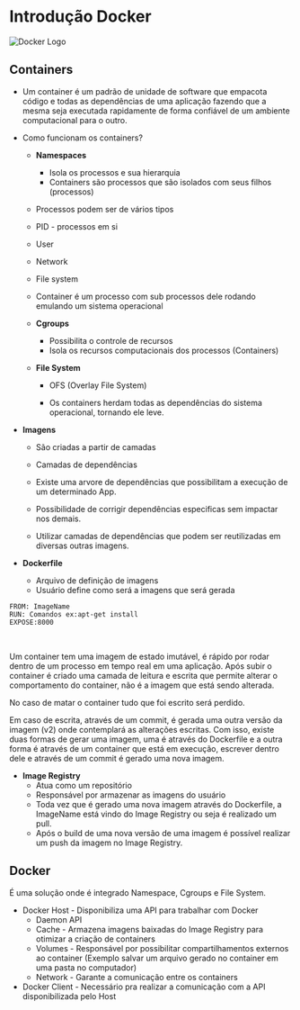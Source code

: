# Introdução Docker

![Docker Logo](https://www.clipartmax.com/png/middle/225-2251437_docker-recipes-docker-logo-transparent.png)

## Containers

- Um container é um padrão de unidade de software que empacota código e todas as dependências de uma aplicação fazendo que a mesma seja executada rapidamente de forma confiável de um ambiente computacional para o outro.

- Como funcionam os containers?
  - **Namespaces**
    
    - Isola os processos e sua hierarquia
    - Containers são processos que são isolados com seus filhos (processos)
    
  -  Processos podem ser de vários tipos
    - PID - processos em si
    - User 
    - Network
    - File system
    
  - Container é um processo com sub processos dele rodando emulando um sistema operacional
  
  - **Cgroups**
  
    - Possibilita o controle de recursos
    - Isola os recursos computacionais dos processos (Containers)
  
  - **File System**
  
    - OFS (Overlay File System)
  
    - Os containers herdam todas as dependências do sistema operacional, tornando ele leve.
  
      
  
- **Imagens**

  - São criadas a partir de camadas

  - Camadas de dependências

  - Existe uma arvore de dependências que possibilitam a execução de um determinado App.

  - Possibilidade de corrigir dependências especificas sem impactar nos demais.

  - Utilizar camadas de dependências que podem ser reutilizadas em diversas outras imagens.

    

- **Dockerfile**

  - Arquivo de definição de imagens
  - Usuário define como será a imagens que será gerada

```
FROM: ImageName
RUN: Comandos ex:apt-get install
EXPOSE:8000
```

​		

Um container tem uma imagem de estado imutável, é rápido por rodar dentro de um processo em tempo real em uma aplicação. Após subir o container é criado uma camada de leitura e escrita que permite alterar o comportamento do container, não é a imagem que está sendo alterada. 

No caso de matar o container tudo que foi escrito será perdido.

Em caso de escrita, através de um commit, é gerada uma outra versão da imagem (v2) onde contemplará as alterações escritas. Com isso, existe duas formas de gerar uma imagem, uma é através do Dockerfile e a outra forma é através de um container que está em execução, escrever dentro dele e através de um commit é gerado uma nova imagem.

- **Image Registry**
  - Atua como um repositório
  - Responsável por armazenar as imagens do usuário
  - Toda vez que é gerado uma nova imagem através do Dockerfile, a ImageName está vindo do Image Registry ou seja é realizado um pull.
  - Após o build de uma nova versão de uma imagem é possível realizar um push da imagem no Image Registry.



## Docker

É uma solução onde é integrado Namespace, Cgroups e File System.

- Docker Host - Disponibiliza uma API para trabalhar com Docker
  - Daemon API
  - Cache - Armazena imagens baixadas do Image Registry para otimizar a criação de containers
  - Volumes - Responsável por possibilitar compartilhamentos externos ao container (Exemplo salvar um arquivo gerado no container em uma pasta no computador)
  - Network -  Garante a comunicação entre os containers
- Docker Client - Necessário pra realizar a comunicação com a API disponibilizada pelo Host
